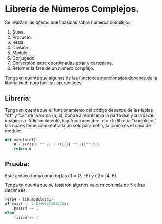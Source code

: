 # Librería de Números Complejos.
Se realizan las operaciones básicas sobre números complejos.
1. Suma.
2. Producto.
3. Resta.
4. División.
5. Módulo.
6. Conjugado.
7. Conversión entre coordenadas polar y cartesiana.
8. Retornar la fase de un número complejo.

Tenga en cuenta que algunas de las funciones mencionadas depende de la liberia math para facilitar operaciones.


## Libreria:
Tenga en cuenta que el funcionamiento del código depende de las tuplas "c1" y "c2" de la forma (a, b), dónde **a** representa la parte real y **b** la parte imaginaria.
Adicionalmente, hay funciones dentro de la libreria "complejos" las cuales tiene como entrada un solo parametro, tal como es el caso de modulo:
```python
def modulo(c1):
    d = ((c1[0] ** 2) + (c1[1] ** 2))** 0.5
    return d
```

## Prueba:
Este archivo toma como tuplas c1 = (3, -8) y c2 = (4, 6).

Tenga en cuenta que se tomaron algunos valores con más de 5 cifras decimales.
```python
resp4 = lib.modulo(c1)
if resp4 == 8.54400374531753:
    passed += 1
else:
    failed += 1
```